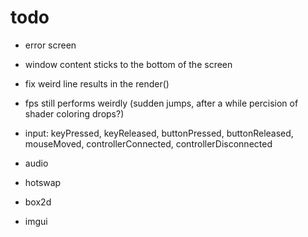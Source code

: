 # todo

* error screen
* window content sticks to the bottom of the screen
* fix weird line results in the render()
* fps still performs weirdly (sudden jumps, after a while percision of shader coloring drops?)

* input: keyPressed, keyReleased, buttonPressed, buttonReleased, mouseMoved, controllerConnected, controllerDisconnected
* audio
* hotswap
* box2d
* imgui